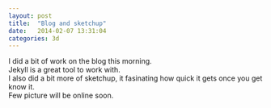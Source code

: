 ```yaml
---
layout: post
title:  "Blog and sketchup"
date:   2014-02-07 13:31:04
categories: 3d
---
```


I did a bit of work on the blog this morning.  
Jekyll is a great tool to work with.  
I also did a bit more of sketchup, it fasinating how quick it gets once you get know it.  
Few picture will be online soon.  
